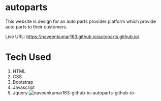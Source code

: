# autoparts
This website is design for an auto parts provider platform which provide auto parts to their customers.

Live URL: https://naveenkumar163.github.io/autoparts.github.io/

# Tech Used
1. HTML
2. CSS
3. Bootstrap
4. Javascript
5. Jquery
![naveenkumar163-github-io-autoparts-github-io-](https://github.com/naveenkumar163/autoparts.github.io/assets/91355379/72b7b696-063a-42b9-a47b-696cb1bbe708)
